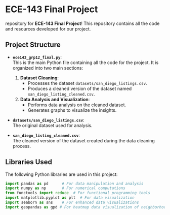# ECE-143 Final Project

repository for **ECE-143 Final Project**! This repository contains all the code and resources developed for our project.

## Project Structure

- **`ece143_grp12_final.py`**:  
  This is the main Python file containing all the code for the project. It is organized into two main sections:  
  1. **Dataset Cleaning**:  
     - Processes the dataset `datasets/san_diego_listings.csv`.  
     - Produces a cleaned version of the dataset named `san_diego_listing_cleaned.csv`.  
  2. **Data Analysis and Visualization**:  
     - Performs data analysis on the cleaned dataset.  
     - Generates graphs to visualize the insights.

- **`datasets/san_diego_listings.csv`**:  
  The original dataset used for analysis.  

- **`san_diego_listing_cleaned.csv`**:  
  The cleaned version of the dataset created during the data cleaning process.

## Libraries Used

The following Python libraries are used in this project:  
```python
import pandas as pd      # For data manipulation and analysis
import numpy as np       # For numerical computations
from functools import reduce  # For functional programming tools
import matplotlib.pyplot as plt  # For data visualization
import seaborn as sns    # For enhanced data visualizations
import geopandas as gpd # For heatmap data visualization of neighborhood

